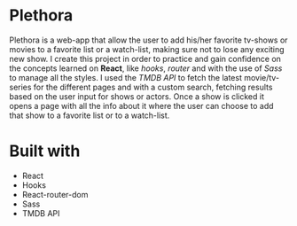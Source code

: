# Plethora

Plethora is a web-app that allow the user to add his/her favorite tv-shows or movies to a favorite list or a watch-list, making sure not to lose any exciting new show. I create this project in order to practice and gain confidence on the concepts learned on **React**, like _hooks_, _router_ and with the use of _Sass_ to manage all the styles. I used the _TMDB API_ to fetch the latest movie/tv-series for the different pages and with a custom search, fetching results based on the user input for shows or actors. Once a show is clicked it opens a page with all the info about it where the user can choose to add that show to a favorite list or to a watch-list.

# Built with

- React
- Hooks
- React-router-dom
- Sass
- TMDB API
